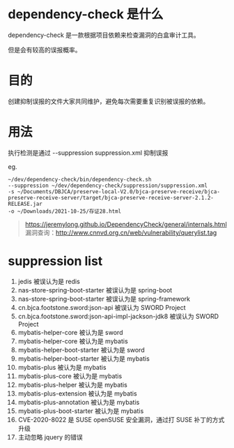 # dependency-check 是什么
dependency-check 是一款根据项目依赖来检查漏洞的白盒审计工具。

但是会有较高的误报概率。

# 目的
创建抑制误报的文件大家共同维护，避免每次需要重复识别被误报的依赖。

# 用法
执行检测是通过 --suppression suppression.xml 抑制误报


eg.
```shell
~/dev/dependency-check/bin/dependency-check.sh
--suppression ~/dev/dependency-check/suppression/suppression.xml
-s ~/Documents/DBJCA/preserve-local-V2.0/bjca-preserve-receive/bjca-preserve-receive-server/target/bjca-preserve-receive-server-2.1.2-RELEASE.jar
-o ~/Downloads/2021-10-25/存证28.html
```


> https://jeremylong.github.io/DependencyCheck/general/internals.html
> 漏洞查询：http://www.cnnvd.org.cn/web/vulnerability/querylist.tag

# suppression list
1. jedis 被误认为是 redis 
1. nas-store-spring-boot-starter 被误认为是 spring-boot
1. nas-store-spring-boot-starter 被误认为是 spring-framework
1. cn.bjca.footstone.sword:json-api 被误认为 SWORD Project 
1. cn.bjca.footstone.sword:json-api-impl-jackson-jdk8 被误认为 SWORD Project 
1. mybatis-helper-core 被认为是 sword
1. mybatis-helper-core 被认为是 mybatis
1. mybatis-helper-boot-starter 被认为是 sword
1. mybatis-helper-boot-starter 被认为是 mybatis
1. mybatis-plus 被认为是 mybatis
1. mybatis-plus-core 被认为是 mybatis
1. mybatis-plus-helper 被认为是 mybatis
1. mybatis-plus-extension 被认为是 mybatis
1. mybatis-plus-annotation 被认为是 mybatis
1. mybatis-plus-boot-starter 被认为是 mybatis
1. CVE-2020-8022 是 SUSE openSUSE 安全漏洞，通过打 SUSE 补丁的方式升级 
1. 主动忽略 jquery 的错误